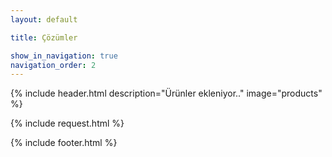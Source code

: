```yaml
---
layout: default

title: Çözümler

show_in_navigation: true
navigation_order: 2
---
```


{% include header.html
  description="Ürünler ekleniyor.."
  image="products"
%}

<main>
  {% include request.html %}
</main>

{% include footer.html %}